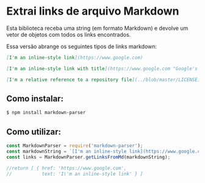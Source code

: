 # Extrai links de arquivo Markdown
Esta biblioteca receba uma string (em formato Markdown) e devolve um vetor de objetos com todos os links encontrados.

Essa versão abrange os seguintes tipos de links markdown: 

``` markdown
[I'm an inline-style link](https://www.google.com)

[I'm an inline-style link with title](https://www.google.com "Google's Homepage")

[I'm a relative reference to a repository file](../blob/master/LICENSE)
```

## Como instalar:
```bash
$ npm install markdown-parser
```

## Como utilizar:
```javascript
const MarkdownParser = require('markdown-parser');
const markdownString = `[I'm an inline-style link](https://www.google.com)`;
const links = MarkdownParser.getLinksFromMd(markdownString);

//return [ { href: 'https://www.google.com', 
//           text: 'I\'m an inline-style link' } ]

```



